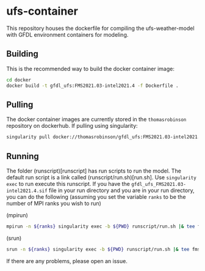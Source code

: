 # ufs-container

This repository houses the dockerfile for compiling the ufs-weather-model with GFDL environment containers for modeling.

## Building
This is the recommended way to build the docker container image:
```bash
cd docker
docker build -t gfdl_ufs:FMS2021.03-intel2021.4 -f Dockerfile .
```

## Pulling
The docker container images are currently stored in the `thomasrobinson` repository on dockerhub.  If pulling using singularity:
```bash
singularity pull docker://thomasrobinson/gfdl_ufs:FMS2021.03-intel2021.4
```

## Running
The folder (runscript)[runscript] has run scripts to run the model. The default run script is a link called 
(runscript/run.sh)[run.sh].  Use `singularity exec` to run execute this runscript.  If you have the 
`gfdl_ufs_FMS2021.03-intel2021.4.sif` file in your run directory and you are in your run directory, you can 
do the following (assuming you set the variable `ranks` to be the number of MPI ranks you wish to run)

(mpirun)
```bash
mpirun -n ${ranks} singularity exec -b ${PWD} runscript/run.sh |& tee fms.out
```
(srun)
```bash
srun -n ${ranks} singularity exec -b ${PWD} runscript/run.sh |& tee fms.out
```

If there are any problems, please open an issue.
